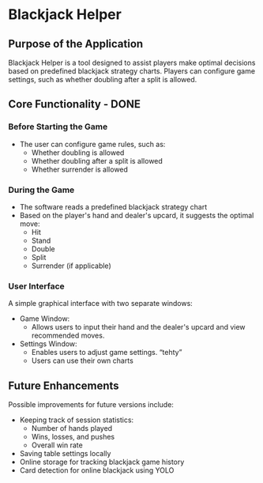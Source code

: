 # Blackjack Helper

## Purpose of the Application

Blackjack Helper is a tool designed to assist players make optimal decisions based on predefined blackjack strategy charts. Players can configure game settings, such as whether doubling after a split is allowed.

## Core Functionality - DONE

### Before Starting the Game

- The user can configure game rules, such as:
  - Whether doubling is allowed
  - Whether doubling after a split is allowed
  - Whether surrender is allowed

### During the Game

- The software reads a predefined blackjack strategy chart
- Based on the player's hand and dealer's upcard, it suggests the optimal move:
  - Hit
  - Stand
  - Double
  - Split
  - Surrender (if applicable)

### User Interface

A simple graphical interface with two separate windows:

- Game Window:
  - Allows users to input their hand and the dealer's upcard and view recommended moves.
- Settings Window:
  - Enables users to adjust game settings. “tehty”
  - Users can use their own charts

## Future Enhancements

Possible improvements for future versions include:

- Keeping track of session statistics:
  - Number of hands played
  - Wins, losses, and pushes
  - Overall win rate
- Saving table settings locally
- Online storage for tracking blackjack game history
- Card detection for online blackjack using YOLO
